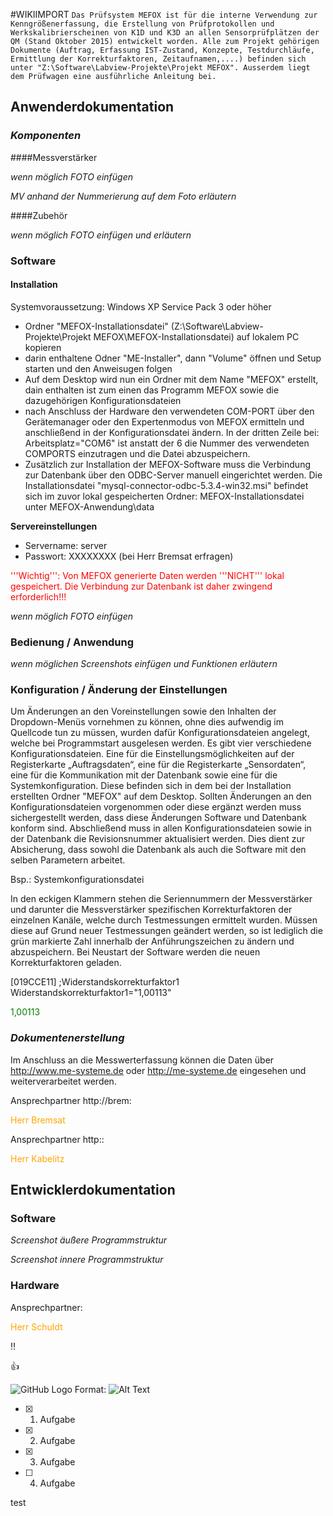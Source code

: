 #WIKIIMPORT
``Das Prüfsystem MEFOX ist für die interne Verwendung zur Kenngrößenerfassung, die Erstellung von Prüfprotokollen und Werkskalibrierscheinen von K1D und K3D an allen Sensorprüfplätzen der QM (Stand Oktober 2015) entwickelt worden. Alle zum Projekt gehörigen Dokumente (Auftrag, Erfassung IST-Zustand, Konzepte, Testdurchläufe, Ermittlung der Korrekturfaktoren, Zeitaufnamen,....) befinden sich unter "Z:\Software\Labview-Projekte\Projekt MEFOX". Ausserdem liegt dem Prüfwagen eine ausführliche Anleitung bei.``

## Anwenderdokumentation 

### *Komponenten*

####Messverstärker 

*wenn möglich FOTO einfügen*

*MV anhand der Nummerierung auf dem Foto erläutern*

####Zubehör 

*wenn möglich FOTO einfügen und erläutern*


### **Software**

#### Installation

Systemvoraussetzung: Windows XP Service Pack 3 oder höher

- Ordner "MEFOX-Installationsdatei" (Z:\Software\Labview-Projekte\Projekt MEFOX\MEFOX-Installationsdatei) auf lokalem PC kopieren
- darin enthaltene Odner "ME-Installer", dann "Volume" öffnen und Setup starten und den Anweisugen folgen
- Auf dem Desktop wird nun ein Ordner mit dem Name "MEFOX" erstellt, dain enthalten ist zum einen das Programm MEFOX sowie die dazugehörigen Konfigurationsdateien 
- nach Anschluss der Hardware den verwendeten COM-PORT über den Gerätemanager oder den Expertenmodus von MEFOX ermitteln und anschließend in der Konfigurationsdatei ändern. In der dritten Zeile bei: Arbeitsplatz="COM6" ist anstatt der 6 die Nummer des verwendeten COMPORTS einzutragen und die Datei abzuspeichern.
- Zusätzlich zur Installation der MEFOX-Software muss die Verbindung zur Datenbank über den ODBC-Server manuell eingerichtet werden. Die Installationsdatei "mysql-connector-odbc-5.3.4-win32.msi" befindet sich im zuvor lokal gespeicherten Ordner: MEFOX-Installationsdatei unter MEFOX-Anwendung\data

**Servereinstellungen**

- Servername: server
- Passwort: XXXXXXXX (bei Herr Bremsat erfragen)

<html>
<font color="red">'''Wichtig''': Von MEFOX generierte Daten werden '''NICHT''' lokal gespeichert. Die Verbindung zur Datenbank ist daher zwingend erforderlich!!!</font>
</html>

*wenn möglich FOTO einfügen*

### **Bedienung / Anwendung**

*wenn möglichen Screenshots einfügen und Funktionen erläutern*

### **Konfiguration / Änderung der Einstellungen**

Um Änderungen an den Voreinstellungen sowie den Inhalten der Dropdown-Menüs vornehmen zu können, ohne dies aufwendig im Quellcode tun zu müssen, wurden dafür Konfigurationsdateien angelegt, welche bei Programmstart ausgelesen werden. Es gibt vier verschiedene Konfigurationsdateien. Eine für die Einstellungsmöglichkeiten auf der Registerkarte „Auftragsdaten“, eine für die Registerkarte „Sensordaten“, eine für die Kommunikation mit der Datenbank sowie eine für die Systemkonfiguration. Diese befinden sich in dem bei der Installation erstellten Ordner "MEFOX" auf dem Desktop.
Sollten Änderungen an den Konfigurationsdateien vorgenommen oder diese ergänzt  werden muss sichergestellt werden, dass diese Änderungen Software und Datenbank konform sind. Abschließend muss in allen Konfigurationsdateien sowie in der Datenbank die Revisionsnummer aktualisiert werden. Dies dient zur Absicherung, dass sowohl die Datenbank als auch die Software mit den selben Parametern arbeitet.

Bsp.: Systemkonfigurationsdatei

In den eckigen Klammern stehen die Seriennummern der Messverstärker und darunter die Messverstärker spezifischen Korrekturfaktoren der einzelnen Kanäle, welche durch Testmessungen ermittelt wurden. Müssen diese auf Grund neuer Testmessungen geändert werden, so ist lediglich die grün markierte Zahl innerhalb der Anführungszeichen zu ändern und abzuspeichern. Bei Neustart der Software werden die neuen Korrekturfaktoren geladen.

[019CCE11]
;Widerstandskorrekturfaktor1
Widerstandskorrekturfaktor1="1,00113"
<html>
 <font color="green">1,00113</font>
</html>

### *Dokumentenerstellung*

Im Anschluss an die Messwerterfassung können die Daten über http://www.me-systeme.de oder http://me-systeme.de eingesehen und weiterverarbeitet werden.

Ansprechpartner http://brem: 
<html>
 <font color="orange">Herr Bremsat</font>
</html>

Ansprechpartner http:: 
<html>
 <font color="orange">Herr Kabelitz</font>
</html>

## Entwicklerdokumentation 

### **Software**

*Screenshot äußere Programmstruktur*

*Screenshot innere Programmstruktur*

### **Hardware**

Ansprechpartner:
<html>
 <font color="orange">Herr Schuldt</font>
</html>

:bangbang:

:+1:

![GitHub Logo](/images/logo.png)
Format: ![Alt Text](url)

- [x] 1. Aufgabe
- [x] 2. Aufgabe
- [x] 3. Aufgabe
- [ ] 4. Aufgabe

test
